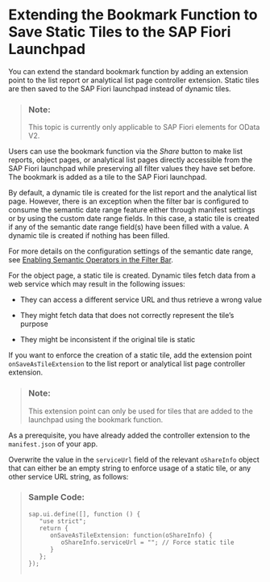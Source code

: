 <!-- loio7e34ea9317a54806a725ddf9878530d7 -->

# Extending the Bookmark Function to Save Static Tiles to the SAP Fiori Launchpad

You can extend the standard bookmark function by adding an extension point to the list report or analytical list page controller extension. Static tiles are then saved to the SAP Fiori launchpad instead of dynamic tiles.

> ### Note:  
> This topic is currently only applicable to SAP Fiori elements for OData V2.

Users can use the bookmark function via the *Share* button to make list reports, object pages, or analytical list pages directly accessible from the SAP Fiori launchpad while preserving all filter values they have set before. The bookmark is added as a tile to the SAP Fiori launchpad.

By default, a dynamic tile is created for the list report and the analytical list page. However, there is an exception when the filter bar is configured to consume the semantic date range feature either through manifest settings or by using the custom date range fields. In this case, a static tile is created if any of the semantic date range field\(s\) have been filled with a value. A dynamic tile is created if nothing has been filled.

For more details on the configuration settings of the semantic date range, see [Enabling Semantic Operators in the Filter Bar](enabling-semantic-operators-in-the-filter-bar-fef65d0.md).

For the object page, a static tile is created. Dynamic tiles fetch data from a web service which may result in the following issues:

-   They can access a different service URL and thus retrieve a wrong value

-   They might fetch data that does not correctly represent the tile’s purpose

-   They might be inconsistent if the original tile is static


If you want to enforce the creation of a static tile, add the extension point `onSaveAsTileExtension` to the list report or analytical list page controller extension.

> ### Note:  
> This extension point can only be used for tiles that are added to the launchpad using the bookmark function.

As a prerequisite, you have already added the controller extension to the `manifest.json` of your app.

Overwrite the value in the `serviceUrl` field of the relevant `oShareInfo` object that can either be an empty string to enforce usage of a static tile, or any other service URL string, as follows:

> ### Sample Code:  
> ```
> sap.ui.define([], function () {
>    "use strict";
>    return {
>       onSaveAsTileExtension: function(oShareInfo) {
>          oShareInfo.serviceUrl = ""; // Force static tile
>       }
>    };
> });
> 
> 
> ```

